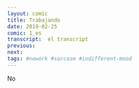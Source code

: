 ```yaml
---
layout: comic
title: Trabajando
date: 2019-02-25
comic: 1_es
transcript:  el transcript
previous:
next:
tags: #nowork #sarcasm #indifferent-mood
---
```


No